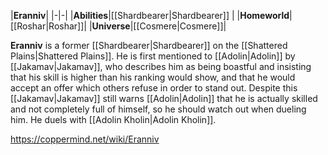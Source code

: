 |**Eranniv**|
|-|-|
|**Abilities**|[[Shardbearer\|Shardbearer]] |
|**Homeworld**|[[Roshar\|Roshar]]|
|**Universe**|[[Cosmere\|Cosmere]]|

**Eranniv** is a former [[Shardbearer\|Shardbearer]] on the [[Shattered Plains\|Shattered Plains]].
He is first mentioned to [[Adolin\|Adolin]] by [[Jakamav\|Jakamav]], who describes him as being boastful and insisting that his skill is higher than his ranking would show, and that he would accept an offer which others refuse in order to stand out. Despite this [[Jakamav\|Jakamav]] still warns [[Adolin\|Adolin]] that he is actually skilled and not completely full of himself, so he should watch out when dueling him.
He duels with [[Adolin Kholin\|Adolin Kholin]].



https://coppermind.net/wiki/Eranniv